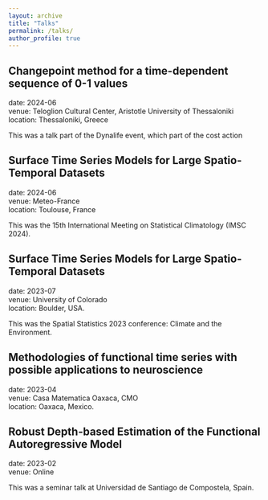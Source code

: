 ```yaml
---
layout: archive
title: "Talks"
permalink: /talks/
author_profile: true
---
```



## Changepoint method for a time-dependent sequence of 0-1 values

date: 2024-06\
venue: Teloglion Cultural Center, Aristotle University of Thessaloniki\
location: Thessaloniki, Greece

This was a talk part of the Dynalife event, which part of the cost action

## Surface Time Series Models for Large Spatio-Temporal Datasets

date: 2024-06\
venue: Meteo-France\
location: Toulouse, France

This was the 15th International Meeting on Statistical Climatology 
(IMSC 2024). 

## Surface Time Series Models for Large Spatio-Temporal Datasets

date: 2023-07\
venue: University of Colorado\
location: Boulder, USA.

This was the Spatial Statistics 2023 conference: Climate and the Environment. 

## Methodologies of functional time series with possible applications to neuroscience

date: 2023-04\
venue: Casa Matematica Oaxaca, CMO\
location: Oaxaca, Mexico.

## Robust Depth-based Estimation of the Functional Autoregressive Model

date: 2023-02\
venue: Online

This was a seminar talk at Universidad de Santiago de Compostela, Spain.
